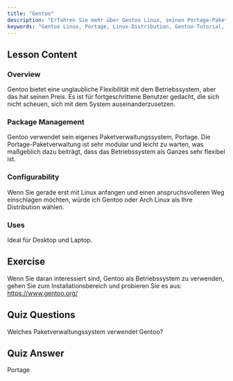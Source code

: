 ```yaml
---
title: "Gentoo"
description: "Erfahren Sie mehr über Gentoo Linux, seinen Portage-Paketmanager und seine hohe Konfigurierbarkeit. Entdecken Sie, ob diese flexible Distribution für Ihre fortgeschrittene Linux-Reise geeignet ist."
keywords: "Gentoo Linux, Portage, Linux-Distribution, Gentoo-Tutorial, Linux für Anfänger, Linux-Anleitung, Gentoo-Konfigurierbarkeit"
---
```


## Lesson Content

### Overview

Gentoo bietet eine unglaubliche Flexibilität mit dem Betriebssystem, aber das hat seinen Preis. Es ist für fortgeschrittene Benutzer gedacht, die sich nicht scheuen, sich mit dem System auseinanderzusetzen.

### Package Management

Gentoo verwendet sein eigenes Paketverwaltungssystem, Portage. Die Portage-Paketverwaltung ist sehr modular und leicht zu warten, was maßgeblich dazu beiträgt, dass das Betriebssystem als Ganzes sehr flexibel ist.

### Configurability

Wenn Sie gerade erst mit Linux anfangen und einen anspruchsvolleren Weg einschlagen möchten, würde ich Gentoo oder Arch Linux als Ihre Distribution wählen.

### Uses

Ideal für Desktop und Laptop.

## Exercise

Wenn Sie daran interessiert sind, Gentoo als Betriebssystem zu verwenden, gehen Sie zum Installationsbereich und probieren Sie es aus: <https://www.gentoo.org/>

## Quiz Questions

Welches Paketverwaltungssystem verwendet Gentoo?

## Quiz Answer

Portage
